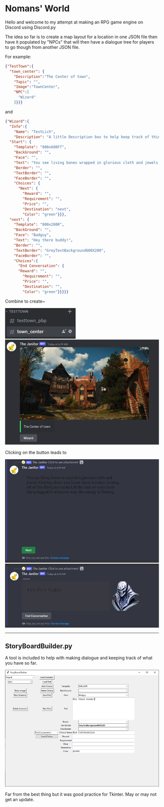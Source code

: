 # Nomans' World

Hello and welcome to my attempt at making an RPG game engine on Discord using Discord.py

The idea so far is to create a map layout for a location in one JSON file then have it populated by "NPCs" that will
then have a dialogue tree for players to go though from another JSON file. 

For example:
```json
{"TestTown":{
  "town_center": {
    "Description":"The Center of town",
    "Topic": "",
    "Image":"TownCenter",
    "NPC":[
      "Wizard"
    ]}}}
```
and 
```json
{"Wizard":{
  "Info":{
    "Name": "TestLich",
    "Description": "A little Description box to help keep track of things"},
  "Start": {
    "Template": "800x600FT",
    "BackGround": "",
    "Face": "",
    "Text": "You see living bones wrapped in glorious cloth and jewels. Getting closer you know there is power coming off of this thing as you feel all the hair on your body being tugged in whatever way the energy is flowing.",
    "Border": "",
    "TextBorder": "",
    "FaceBorder": "",
    "Choices": {
      "Next": {
        "Reward": "",
        "Requirement": "",
        "Price": "",
        "Destination": "next",
        "Color": "green"}}},
  "next": {
    "Template": "800x200R",
    "BackGround": "",
    "Face": "Badguy",
    "Text": "Hey there buddy!",
    "Border": "",
    "TextBorder": "GreyTextBackground600X200",
    "FaceBorder": "",
    "Choices":{
      "End Conversation": {
      "Reward": "",
        "Requirement": "",
        "Price": "",
        "Destination": "",
        "Color": "green"}}}}}
```
Combine to create~

![](https://github.com/CaptiosusNomen/Nomans_World/blob/master/Cogs/Files/Images/ForShow/Channels.png?raw=true)
![](https://github.com/CaptiosusNomen/Nomans_World/blob/master/Cogs/Files/Images/ForShow/TownCenterPost.png?raw=true)

Clicking on the button leads to

![](https://github.com/CaptiosusNomen/Nomans_World/blob/master/Cogs/Files/Images/ForShow/Talk1.png?raw=true)
![](https://github.com/CaptiosusNomen/Nomans_World/blob/master/Cogs/Files/Images/ForShow/Talk2.png?raw=true)
________________________________________________________________________________________________________________________

## StoryBoardBuilder.py

A tool is included to help with making dialogue and keeping track of what you have so far.

![](https://github.com/CaptiosusNomen/Nomans_World/blob/master/Cogs/Files/Images/ForShow/SBGUI.png?raw=true)

Far from the best thing but it was good practice for Tkinter. May or may not get an update. 